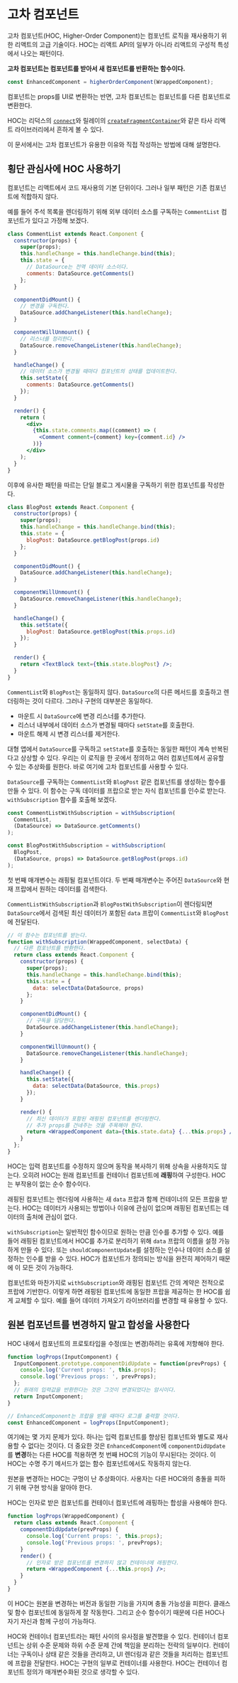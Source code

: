 # 고차 컴포넌트

고차 컴포넌트(HOC, Higher-Order Component)는 컴포넌트 로직을 재사용하기 위한 리액트의 고급 기술이다. HOC는 리액트 API의 일부가 아니라 리액트의 구성적 특성에서 나오는 패턴이다.

**고차 컴포넌트는 컴포넌트를 받아서 새 컴포넌트를 반환하는 함수이다.**

```js
const EnhancedComponent = higherOrderComponent(WrappedComponent);
```

컴포넌트는 props를 UI로 변환하는 반면, 고차 컴포넌트는 컴포넌트를 다른 컴포넌트로 변환한다.

HOC는 리덕스의 [`connect`](https://github.com/reduxjs/react-redux/blob/master/docs/api/connect.md#connect)와 릴레이의 [`createFragmentContainer`](https://relay.dev/docs/v10.1.3/fragment-container/#createfragmentcontainer)와 같은 타사 리액트 라이브러리에서 흔하게 볼 수 있다.

이 문서에서는 고차 컴포넌트가 유용한 이유와 직접 작성하는 방법에 대해 설명한다.

## 횡단 관심사에 HOC 사용하기

컴포넌트는 리액트에서 코드 재사용의 기본 단위이다. 그러나 일부 패턴은 기존 컴포넌트에 적합하지 않다.

예를 들어 주석 목록을 렌더링하기 위해 외부 데이터 소스를 구독하는 `CommentList` 컴포넌트가 있다고 가정해 보겠다.

```jsx
class CommentList extends React.Component {
  constructor(props) {
    super(props);
    this.handleChange = this.handleChange.bind(this);
    this.state = {
      // DataSource는 전역 데이터 소스이다.
      comments: DataSource.getComments()
    };
  }

  componentDidMount() {
    // 변경을 구독한다.
    DataSource.addChangeListener(this.handleChange);
  }

  componentWillUnmount() {
    // 리스너를 정리한다.
    DataSource.removeChangeListener(this.handleChange);
  }

  handleChange() {
    // 데이터 소스가 변경될 때마다 컴포넌트의 상태를 업데이트한다.
    this.setState({
      comments: DataSource.getComments()
    });
  }

  render() {
    return (
      <div>
        {this.state.comments.map((comment) => (
          <Comment comment={comment} key={comment.id} />
        ))}
      </div>
    );
  }
}
```

이후에 유사한 패턴을 따르는 단일 블로그 게시물을 구독하기 위한 컴포넌트를 작성한다.

```jsx
class BlogPost extends React.Component {
  constructor(props) {
    super(props);
    this.handleChange = this.handleChange.bind(this);
    this.state = {
      blogPost: DataSource.getBlogPost(props.id)
    };
  }

  componentDidMount() {
    DataSource.addChangeListener(this.handleChange);
  }

  componentWillUnmount() {
    DataSource.removeChangeListener(this.handleChange);
  }

  handleChange() {
    this.setState({
      blogPost: DataSource.getBlogPost(this.props.id)
    });
  }

  render() {
    return <TextBlock text={this.state.blogPost} />;
  }
}
```

`CommentList`와 `BlogPost`는 동일하지 않다. `DataSource`의 다른 메서드를 호출하고 렌더링하는 것이 다르다. 그러나 구현의 대부분은 동일하다.

- 마운트 시 `DataSource`에 변경 리스너를 추가한다.
- 리스너 내부에서 데이터 소스가 변경될 때마다 `setState`를 호출한다.
- 마운트 해제 시 변경 리스너를 제거한다.

대형 앱에서 `DataSource`를 구독하고 `setState`를 호출하는 동일한 패턴이 계속 반복된다고 상상할 수 있다. 우리는 이 로직을 한 곳에서 정의하고 여러 컴포넌트에서 공유할 수 있는 추상화를 원한다. 바로 여기에 고차 컴포넌트를 사용할 수 있다.

`DataSource`를 구독하는 `CommentList`와 `BlogPost` 같은 컴포넌트를 생성하는 함수를 만들 수 있다. 이 함수는 구독 데이터를 프랍으로 받는 자식 컴포넌트를 인수로 받는다. `withSubscription` 함수를 호출해 보겠다.

```jsx
const CommentListWithSubscription = withSubscription(
  CommentList,
  (DataSource) => DataSource.getComments()
);

const BlogPostWithSubscription = withSubscription(
  BlogPost,
  (DataSource, props) => DataSource.getBlogPost(props.id)
);
```

첫 번째 매개변수는 래핑될 컴포넌트이다. 두 번째 매개변수는 주어진 `DataSource`와 현재 프랍에서 원하는 데이터를 검색한다.

`CommentListWithSubscription`과 `BlogPostWithSubscription`이 렌더링되면 `DataSource`에서 검색된 최신 데이터가 포함된 `data` 프랍이 `CommentList`와 `BlogPost`에 전달된다.

```jsx
// 이 함수는 컴포넌트를 받는다.
function withSubscription(WrappedComponent, selectData) {
  // 다른 컴포넌트를 반환한다.
  return class extends React.Component {
    constructor(props) {
      super(props);
      this.handleChange = this.handleChange.bind(this);
      this.state = {
        data: selectData(DataSource, props)
      };
    }

    componentDidMount() {
      // 구독을 담당한다.
      DataSource.addChangeListener(this.handleChange);
    }

    componentWillUnmount() {
      DataSource.removeChangeListener(this.handleChange);
    }

    handleChange() {
      this.setState({
        data: selectData(DataSource, this.props)
      });
    }

    render() {
      // 최신 데이터가 포함된 래핑된 컴포넌트를 렌더링한다.
      // 추가 props를 건네주는 것을 주목해야 한다.
      return <WrappedComponent data={this.state.data} {...this.props} />;
    }
  };
}
```

HOC는 입력 컴포넌트를 수정하지 않으며 동작을 복사하기 위해 상속을 사용하지도 않는다. 오히려 HOC는 원래 컴포넌트를 컨테이너 컴포넌트에 **래핑**하여 구성한다. HOC는 부작용이 없는 순수 함수이다.

래핑된 컴포넌트는 렌더링에 사용하는 새 `data` 프랍과 함께 컨테이너의 모든 프랍을 받는다. HOC는 데이터가 사용되는 방법이나 이유에 관심이 없으며 래핑된 컴포넌트는 데이터의 출처에 관심이 없다.

`withSubscription`는 일반적인 함수이므로 원하는 만큼 인수를 추가할 수 있다. 예를 들어 래핑된 컴포넌트에서 HOC를 추가로 분리하기 위해 `data` 프랍의 이름을 설정 가능하게 만들 수 있다. 또는 `shouldComponentUpdate`를 설정하는 인수나 데이터 소스를 설정하는 인수를 받을 수 있다. HOC가 컴포넌트가 정의되는 방식을 완전히 제어하기 때문에 이 모든 것이 가능하다.

컴포넌트와 마찬가지로 `withSubscription`와 래핑된 컴포넌트 간의 계약은 전적으로 프랍에 기반한다. 이렇게 하면 래핑된 컴포넌트에 동일한 프랍을 제공하는 한 HOC를 쉽게 교체할 수 있다. 예를 들어 데이터 가져오기 라이브러리를 변경할 때 유용할 수 있다.

## 원본 컴포넌트를 변경하지 말고 합성을 사용한다

HOC 내에서 컴포넌트의 프로토타입을 수정(또는 변경)하려는 유혹에 저항해야 한다.

```jsx
function logProps(InputComponent) {
  InputComponent.prototype.componentDidUpdate = function(prevProps) {
    console.log('Current props: ', this.props);
    console.log('Previous props: ', prevProps);
  };
  // 원래의 입력값을 반환한다는 것은 그것이 변경되었다는 암시이다.
  return InputComponent;
}

// EnhancedComponent는 프랍을 받을 때마다 로그를 출력할 것이다.
const EnhancedComponent = logProps(InputComponent);
```

여기에는 몇 가지 문제가 있다. 하나는 입력 컴포넌트를 향상된 컴포넌트와 별도로 재사용할 수 없다는 것이다. 더 중요한 것은 `EnhancedComponent`에 `componentDidUpdate`를 **변경**하는 다른 HOC를 적용하면 첫 번째 HOC의 기능이 무시된다는 것이다. 이 HOC는 수명 주기 메서드가 없는 함수 컴포넌트에서도 작동하지 않는다.

원본을 변경하는 HOC는 구멍이 난 추상화이다. 사용자는 다른 HOC와의 충돌을 피하기 위해 구현 방식을 알아야 한다.

HOC는 인자로 받은 컴포넌트를 컨테이너 컴포넌트에 래핑하는 합성을 사용해야 한다.

```jsx
function logProps(WrappedComponent) {
  return class extends React.Component {
    componentDidUpdate(prevProps) {
      console.log('Current props: ', this.props);
      console.log('Previous props: ', prevProps);
    }
    render() {
      // 인자로 받은 컴포넌트를 변경하지 않고 컨테이너에 래핑한다.
      return <WrappedComponent {...this.props} />;
    }
  }
}
```

이 HOC는 원본을 변경하는 버전과 동일한 기능을 가지며 충돌 가능성을 피한다. 클래스 및 함수 컴포넌트에 동일하게 잘 작동한다. 그리고 순수 함수이기 때문에 다른 HOC나 자기 자신과 함께 구성이 가능하다.

HOC와 컨테이너 컴포넌트라는 패턴 사이의 유사점을 발견했을 수 있다. 컨테이너 컴포넌트는 상위 수준 문제와 하위 수준 문제 간에 책임을 분리하는 전략의 일부이다. 컨테이너는 구독이나 상태 같은 것들을 관리하고, UI 렌더링과 같은 것들을 처리하는 컴포넌트에 프랍을 전달한다. HOC는 구현의 일부로 컨테이너를 사용한다. HOC는 컨테이너 컴포넌트 정의가 매개변수화된 것으로 생각할 수 있다.

